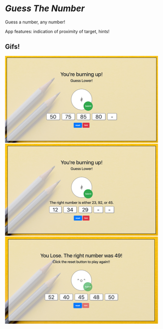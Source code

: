 # _Guess The Number_

Guess a number, any number!

App features: indication of proximity of target, hints!

## Gifs!

![Game Function Gif](img/Clues.png)
![Game Function Gif](img/Hints.png)
![Game Function Gif](img/Lose.png)


